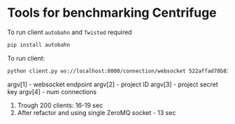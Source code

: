 Tools for benchmarking Centrifuge
=================================

To run client `autobahn` and `Twisted` required

```bash
pip install autobahn
```

To run client:

```bash
python client.py ws://localhost:8000/connection/websocket 522affad78b83c2c0a199800 dba28f4f9b413181575530d9804b07 1
```

argv[1] - websocket endpoint
argv[2] - project ID
argv[3] - project secret key
argv[4] - num connections


1) Trough 200 clients: 16-19 sec
2) After refactor and using single ZeroMQ socket - 13 sec
